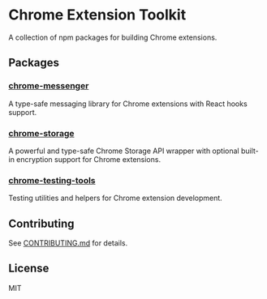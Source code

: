 # Chrome Extension Toolkit

A collection of npm packages for building Chrome extensions.

## Packages

### [chrome-messenger](./packages/chrome-messenger/README.md)

A type-safe messaging library for Chrome extensions with React hooks support.

### [chrome-storage](./packages/chrome-storage/README.md)

A powerful and type-safe Chrome Storage API wrapper with optional built-in encryption support for Chrome extensions.

### [chrome-testing-tools](./packages/chrome-testing-tools/README.md)

Testing utilities and helpers for Chrome extension development.

## Contributing

See [CONTRIBUTING.md](CONTRIBUTING.md) for details.

## License

MIT

